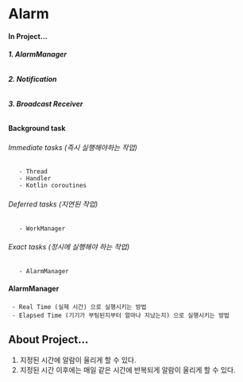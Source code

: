 # Alarm

#### In Project...

###### ***1. AlarmManager***
###### ***2. Notification***
###### ***3. Broadcast Receiver***

#### Background task

###### Immediate tasks (즉시 실행해야하는 작업)
       - Thread
       - Handler
       - Kotlin coroutines
       
###### Deferred tasks (지연된 작업)
       - WorkManager
       
###### Exact tasks (정시에 실행해야 하는 작업)
       - AlarmManager
       
#### AlarmManager
     - Real Time (실제 시간) 으로 실행시키는 방법
     - Elapsed Time (기기가 부팅된지부터 얼마나 지났는지) 으로 실행시키는 방법
     
## About Project...

1. 지정된 시간에 알람이 울리게 할 수 있다.
2. 지정된 시간 이후에는 매일 같은 시간에 반복되게 알람이 울리게 할 수 있다.
